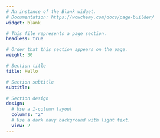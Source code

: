 ```yaml
---
# An instance of the Blank widget.
# Documentation: https://wowchemy.com/docs/page-builder/
widget: blank

# This file represents a page section.
headless: true

# Order that this section appears on the page.
weight: 30

# Section title
title: Hello

# Section subtitle
subtitle:

# Section design
design:
  # Use a 1-column layout
  columns: "2"
  # Use a dark navy background with light text.
  view: 2
---
```

